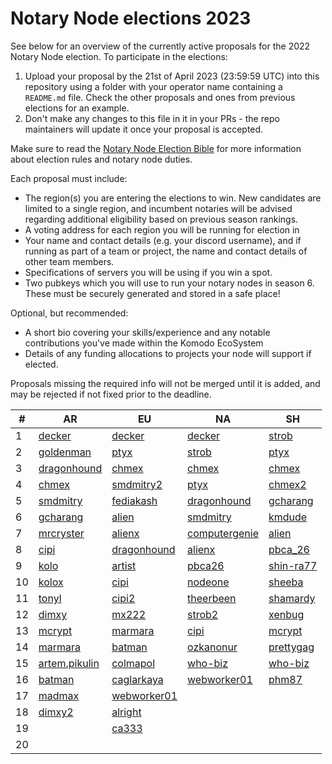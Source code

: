 # Notary Node elections 2023

See below for an overview of the currently active proposals for the 2022 Notary Node election.
To participate in the elections:

1. Upload your proposal by the 21st of April 2023 (23:59:59 UTC) into this repository using a folder with your operator name containing a `README.md` file. Check the other proposals and ones from previous elections for an example.
2. Don't make any changes to this file in it in your PRs - the repo maintainers will update it once your proposal is accepted.

Make sure to read the [Notary Node Election Bible](https://github.com/KomodoPlatform/dPoW/blob/dev/doc/bible.md) for more information about election rules and notary node duties.

Each proposal must include:
- The region(s) you are entering the elections to win. New candidates are limited to a single region, and incumbent notaries will be advised regarding additional eligibility based on previous season rankings.
- A voting address for each region you will be running for election in
- Your name and contact details (e.g. your discord username), and if running as part of a team or project, the name and contact details of other team members. 
- Specifications of servers you will be using if you win a spot.
- Two pubkeys which you will use to run your notary nodes in season 6. These must be securely generated and stored in a safe place!

Optional, but recommended:
- A short bio covering your skills/experience and any notable contributions you've made within the Komodo EcoSystem
- Details of any funding allocations to projects your node will support if elected.

Proposals missing the required info will not be merged until it is added, and may be rejected if not fixed prior to the deadline.



| #  | AR                                                                    |  EU                                                                   | NA                                                               | SH                                                             |
| -- | --------------------------------------------------------------------- | ----------------------------------------------------------------------|------------------------------------------------------------------| ---------------------------------------------------------------|
| 1  | [decker](decker/README.md "RB4ddQGvuQBPfpw6dcefF8AFZekVJc9tem")       | [decker](decker/README.md "RKjE9R2FLLmEUm7DKQ714ehMqSE7qdT3rv")       | [decker](decker/README.md "RELzVBrc9WtrJxtNihWKfEVXVhj72dBAoQ")  | [strob](strob/README.md "RStrobSH68ke1eFmxNehVuJczTEpFX3C4f")  |
| 2  | [goldenman](goldenman/README.md "RRfaF1s266XULS8HsF1kCFcfLASCCgEdSN") | [ptyx](ptyx/README.md "RUHbExoy17yC3ig146D1xuKTi2EdJdHoSH")           | [strob](strob/README.md "RStrobNmEspEAgB8Jtt6ncK8tCWcGm77na")    | [ptyx](ptyx/README.md "RJajXoXCioyt3cxwRc2XD4qw1xUTKGShjX")    |
| 3  | [dragonhound](dragonhound/README.md "RKpigLeT5rgXy31yubpgWcJ91i1TZbZg5h") | [chmex](chmex/README.md "RTVKa9Dqa1bfzLDCSUo5zmfHFZBZyr3ftW")     | [chmex](chmex/README.md "RMKfy7zjSvvKgC7tQReYrRSFfEFFGkZkFc")    | [chmex](chmex/README.md "RQxfyScivdSERChE2vYT9oFA7dWQzzPR4K")  |
| 4  | [chmex](chmex/README.md "RDLQrPQPDK3W3L6EdGGXstyNNYFT8fVLqH")         | [smdmitry2](smdmitry/README.md "RSMDNNEUvCRii6ebwJJRt2D1zucW4Sf5M9")  | [ptyx](ptyx/README.md "RHZAnQxv6tGajPppWywpkP5W8JXQR3QEvi")      | [chmex2](chmex/README.md "RYJV8pCtv4wtsvwFhLm1tn7hW3KDv9gcjR") |
| 5  | [smdmitry](smdmitry/README.md "RSMDSHtX6f26fsi9dPY4WdCoF9zJygYLoE")   | [fediakash](fediakash/README.md "RJvm1a6SoGfjS6WDobLTPJEjHrAFHv7md1") | [dragonhound](dragonhound/README.md "RT3PBi6wBLvUySxtykehejsVTLKgCEwbzu")   | [gcharang](gcharang/README.md "RTWgfK47pbhyHWcqEMQUyEK6dtf7VpBYYB")   |
| 6  | [gcharang](gcharang/README.md "RUbzhiGcGNeY2Nffi3NfH4pfjcjmhRcAiv")   | [alien](alien/README.md "RJLHaPxyj26J7tEq3twBbELhSBhKKtur58")         | [smdmitry](smdmitry/README.md "RSMDNAqCKFZKyVAbr1Bm3qh3mcB13E6rzU")         | [kmdude](kmdude/README.md "RKUz1GrTmY7B6FGUtM4LSywBRM9RQco3zE")       |
| 7  | [mrcryster](mrcryster/README.md "RBrgAEXWTDQ4Vi5oEG2JfDB1rjG2jQwi9j") | [alienx](alien/README.md "RENN26kwEn8EemrMQBiWy7d1pquP2TxqhH")    | [computergenie](computergenie/README.md "RComputerGenieForNotaryNode2wnZhnX")   | [alien](alien/README.md "RSSHE5ek7JWbAUuByYXt25VJZSE6dH6R5R")         |
| 8  | [cipi](cipi/README.md "RE1NaK7Bp5Xy127nbFLmu4QVxPPnQkoe4h")           | [dragonhound](dragonhound/README.md "RTj2SYWR7AM5fGN1RHSatpnmHSwyNsvz1p") | [alienx](alien/README.md "RANNhna6cLTUxV13jgM3eb52XzLbTHUPhf")          | [pbca_26](pbca_26/README.md "RDFx92kdrjg2hMdyYXZY58c2EChF5zA2sb")     |
| 9  | [kolo](kolo/README.md "RKCXF7EYaAJHmiyDKmubhQ88dYc7CbTZxx")           | [artist](artistahmed/README.md "RWRJ71K8CaBqkftHegSKiGu3koYn9s31dq")  | [pbca26](pbca26/README.md "RSKESo2oSPgaHwqn6Jt5fEEktRGFbWANKQ")             | [shin-ra77](shin-ra77/README.md "R9hH4fEW9Xy8kxSQF7GQQKJ3SDy1Qy3auQ") |
| 10 | [kolox](kolo/README.md "RPFUCG4nE5EfR41P4rcYmMbKgxmu9Ex8kX")          | [cipi](cipi/README.md "RTMSZ28BvFvy9eGE8FTSstX1APXMXimXdN")           | [nodeone](nodeone/README.md "RNjeQcneBWgkPFk1stynJWN9gnNLpgBzud")           | [sheeba](sheeba/README.md "RR7CECKj4aT7BC7Exq6a5AteVoPRyHEFyx")       |
| 11 | [tonyl](tonyl/README.md "RLpHDdR1Ez3YyLY1QVbsKxuPNn8eeLR47z")         | [cipi2](cipi/README.md "RM4YM5gPfP3ooueQxSpyv5cL7hp6xpaBik")          | [theerbeen](theerbeen/README.md "RXbwWvgd3RoMVmxwvHqBMDPTt33CxN6nzP")       | [shamardy](shamardy/README.md "RRqTDgBX3hhKh4JdYFzTcmxegA5n7GQeW7")   | 
| 12 | [dimxy](dimxy/README.md "RSmGPk9KjoK8rGeAGKPkBxA8XSBQ3RinJ7")         | [mx222](mx222/README.md "RAGTPcaNh3DRmsckA1ugSJZdo64jXGn8jo")         | [strob2](strob/README.md "RStrobARDwHKBDntCa2Ko6oi91n4YMpgSB")              | [xenbug](xen/README.md "RSukahoT7BDPNmhWF3ZLHetBUpbRoaaFzq")          |
| 13 | [mcrypt](mcrypt/README.md "RT6ftBsPBPCwErGSti35hLJuzWLEyH3RK4")       | [marmara](MarmaraChain/README.md "RYa7pC7dNLejeu5q2Kst7Mef1VBTEoqiMD")| [cipi](cipi/README.md "RGayMoe7ptHwmAfVcDsZPnrxM4EsW1REMy")                 | [mcrypt](mcrypt/README.md "RKPfsdqTYXLPpW2XXbx5kExoT7JUs2pijG")       |
| 14 | [marmara](MarmaraChain/README.md "RPZYurYawfnRLdsLqHzf79KJuNicTJVVfV")| [batman](batman/README.md "RVwVrUqgAM863ydJNf479Xvt1RfEthynyh")       | [ozkanonur](ozkanonur/README.md "RSP8FSK2fcgmRjEhjRJg7nJ9uaxNwsmWBx")       | [prettygag](prettygag/README.md "RNBBQDQQJtucpMUa6FKhz17XfTvXzbeWAy") |
| 15 | [artem.pikulin](artem.pikulin/README.md "RAhjfR4ZThUKfgFf1evmJmTtAZmGfHp2BM")| [colmapol](colmapol/README.md "RRWV31MTaEnddDjSzonSLMXVSqEWkPBHX1")       | [who-biz](who-biz/README.md "RGCCcjSkszZNMMfH9fRcY1MHc5CHWbt6gQ")          | [who-biz](who-biz/README.md "REyFgygqWpDtYjKhz214CkA6hrA27d6cxX")  |
| 16 | [batman](batman/README.md "RUEYAufF3Di8c5sycJgsVZdsH4BSqhM59u")              | [caglarkaya](caglarkaya/README.md "RJDNzABv4VsfTUvVzhg5UsEAVmXq5cjrUH")   | [webworker01](webworker01/README.md "RRhPGq2dwNwpNreeAemcnK5e6pVrq9pkPV")  | [phm87](phm87/README.md "RYBMXPrMQGw21bdc3MHNh2ZBwmBiPhitsh")  |
| 17 | [madmax](madmax/README.md "RYRyw6fzDGNoRc7SBSB1UJRRmoaajkAfae")              | [webworker01](webworker01/README.md "RKUnQ7nLXQ5dUFanYVYxwsgLDPcRDD9iJm") |                                                                            |                                                                    |
| 18 | [dimxy2](dimxy/README.md "RQonayk6bF8RrpxCbMmkqfJgkBfCnR1TDJ")               | [alright](alright/README.md "RRiPromiseToNotarizeThisTime9FchTZ")         |                                                                            |                                                                    |
| 19 |                                                                              | [ca333](ca333/README.md "REy7zH2xmvheTDvVbnxQDm8m8mcp1RdeBy")             |                                                                            |                                                                    |
| 20 |                                                                              |                                                                           |                                                                            |                                                                    |
